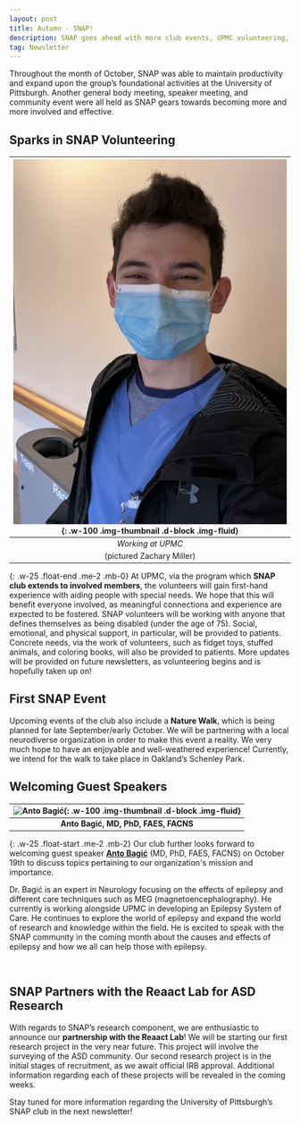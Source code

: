 ```yaml
---
layout: post
title: Autumn - SNAP!
description: SNAP goes ahead with more club events, UPMC volunteering, and so much more!
tag: Newsletter
---
```

Throughout the month of October, SNAP was able to maintain productivity and expand upon the group’s foundational activities at the University of Pittsburgh. Another general body meeting, speaker meeting, and community event were all held as SNAP gears towards becoming more and more involved and effective.

## Sparks in SNAP Volunteering

| ![Zachary Miller, Working at UPMC](/assets/working-at-upmc.jpeg){: .w-100 .img-thumbnail .d-block .img-fluid} |
| :-----------------------------------------------------------------------------------------------------------: |
|                                              *Working at UPMC*                                  |
|  (pictured Zachary Miller) |
{: .w-25 .float-end .me-2 .mb-0}
At UPMC, via the program which **SNAP club extends to involved members**, the volunteers will gain first-hand experience with aiding people with special needs. We hope that this will benefit everyone involved, as meaningful connections and experience are expected to be fostered. SNAP volunteers will be working with anyone that defines themselves as being disabled (under the age of 75). Social, emotional, and physical support, in particular, will be provided to patients. Concrete needs, via the work of volunteers, such as fidget toys, stuffed animals, and coloring books, will also be provided to patients. More updates will be provided on future newsletters, as volunteering begins and is hopefully taken up on!

## First SNAP Event
Upcoming events of the club also include a **Nature Walk**, which is being planned for late September/early October. We will be partnering with a local neurodiverse organization in order to make this event a reality. We very much hope to have an enjoyable and well-weathered experience! Currently, we intend for the walk to take place in Oakland’s Schenley Park.

## Welcoming Guest Speakers

| ![Anto Bagić](https://www.neurology.pitt.edu/sites/default/files/person-images/Bagic-Anto.jpg){: .w-100 .img-thumbnail .d-block .img-fluid} |
| :-----------------------------------------------------------------------------------------------------------: |
|                                              **Anto Bagić, MD, PhD, FAES, FACNS**                                  |
{: .w-25 .float-start .me-2 .mb-2}
Our club further looks forward to welcoming guest speaker [**Anto Bagić**](https://www.neurology.pitt.edu/people/anto-bagic-md-phd-faes-facns) (MD, PhD, FAES, FACNS) on October 19th to discuss topics pertaining to our organization's mission and importance.

Dr. Bagić is an expert in Neurology focusing on the effects of epilepsy and different care techniques such as MEG (magnetoencephalography). He currently is working alongside UPMC in developing an Epilepsy System of Care. He continues to explore the world of epilepsy and expand the world of research and knowledge within the field. He is excited to speak with the SNAP community  in the coming month about the causes and effects of epilepsy and how we all can help those with epilepsy.

<br>

## SNAP Partners with the Reaact Lab for ASD Research
With regards to SNAP’s research component, we are enthusiastic to announce our **partnership with the Reaact Lab**! We will be starting our first research project in the very near future. This project will involve the surveying of the ASD community. Our second research project is in the initial stages of recruitment, as we await official IRB approval. Additional information regarding each of these projects will be revealed in the coming weeks.

Stay tuned for more information regarding the University of Pittsburgh’s SNAP club in the next newsletter!